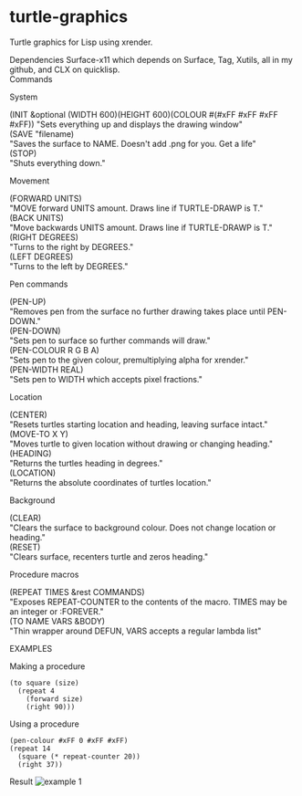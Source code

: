 # turtle-graphics
Turtle graphics for Lisp using xrender.

Dependencies
Surface-x11 which depends on Surface, Tag, Xutils, all in my github, and CLX on quicklisp.  
Commands  

System  

(INIT &optional (WIDTH 600)(HEIGHT 600)(COLOUR #(#xFF #xFF #xFF #xFF))
"Sets everything up and displays the drawing window"  
(SAVE "filename)  
"Saves the surface to NAME. Doesn't add .png for you. Get a life"  
(STOP)  
"Shuts everything down."  

Movement

(FORWARD UNITS)  
  "MOVE forward UNITS amount. Draws line if TURTLE-DRAWP is T."  
(BACK UNITS)  
"Move backwards UNITS amount. Draws line if TURTLE-DRAWP is T."  
(RIGHT DEGREES)  
  "Turns to the right by DEGREES."  
(LEFT DEGREES)  
  "Turns to the left by DEGREES."  

Pen commands  

(PEN-UP)  
  "Removes pen from the surface no further drawing takes place until PEN-DOWN."  
(PEN-DOWN)  
  "Sets pen to surface so further commands will draw."  
(PEN-COLOUR R G B A)  
  "Sets pen to the given colour, premultiplying alpha for xrender."  
(PEN-WIDTH REAL)  
  "Sets pen to WIDTH which accepts pixel fractions."  


Location  

(CENTER)  
	"Resets turtles starting location and heading, leaving surface intact."  
(MOVE-TO X Y)  
	"Moves turtle to given location without drawing or changing heading."  
(HEADING)  
	"Returns the turtles heading in degrees."  
(LOCATION)  
	"Returns the absolute coordinates of turtles location."  

Background  

(CLEAR)  
	"Clears the surface to background colour. Does not change location or heading."  
(RESET)  
	"Clears surface, recenters turtle and zeros heading."  

Procedure macros  

(REPEAT TIMES &rest COMMANDS)   
	"Exposes REPEAT-COUNTER to the contents of the macro. TIMES may be an integer or :FOREVER."  
(TO NAME VARS &BODY)  
	"Thin wrapper around DEFUN, VARS accepts a regular lambda list"  

EXAMPLES  

Making a procedure  

    (to square (size)  
      (repeat 4  
        (forward size)
        (right 90)))

Using a procedure  

    (pen-colour #xFF 0 #xFF #xFF)
    (repeat 14
      (square (* repeat-counter 20))
      (right 37))

Result
![example 1](https://i.imgur.com/2x5DoCF.png)
